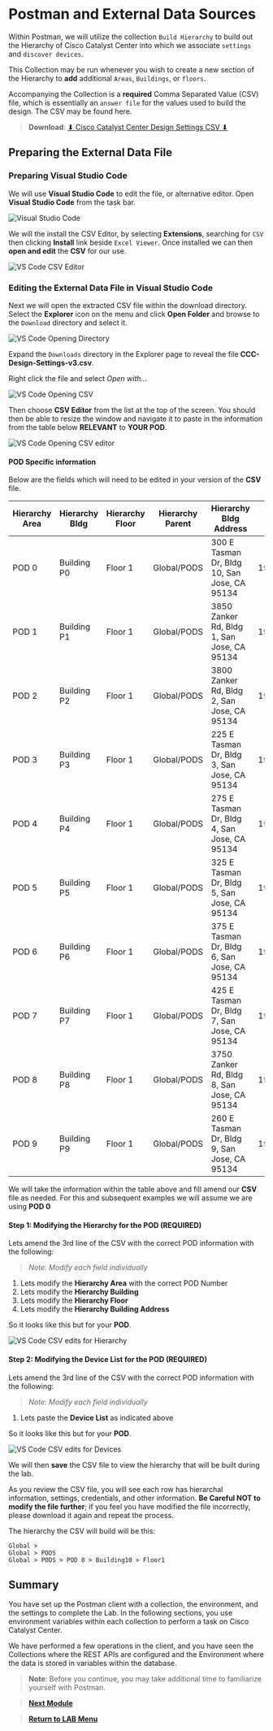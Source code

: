 # Postman and External Data Sources

Within Postman, we will utilize the collection `Build Hierarchy` to build out the Hierarchy of Cisco Catalyst Center into which we associate `settings` and `discover devices`. 

This Collection may be run whenever you wish to create a new section of the Hierarchy to **add** additional `Areas`, `Buildings`, or `floors`. 

Accompanying the Collection is a **required** Comma Separated Value (CSV) file, which is essentially an `answer file` for the values used to build the design. The CSV may be found here. 

> **Download**: <a href="https://minhaskamal.github.io/DownGit/#/home?url=https://github.com/kebaldwi/DNAC-TEMPLATES/blob/master/CODE/POSTMAN/DEVNET-IGNITE/CCC-Design-Settings-v3.csv" target="_blank">⬇︎ Cisco Catalyst Center Design Settings CSV ⬇︎</a>

## Preparing the External Data File

### Preparing Visual Studio Code

We will use **Visual Studio Code** to edit the file, or alternative editor. Open **Visual Studio Code** from the task bar. 

![Visual Studio Code](./assets/vscode.png)

We will the install the CSV Editor, by selecting **Extensions**, searching for `CSV` then clicking **Install** link beside `Excel Viewer`. Once installed we can then **open and edit** the **CSV** for our use.

![VS Code CSV Editor](./assets/vscode-csveditor.png)

### Editing the External Data File in Visual Studio Code

Next we will open the extracted CSV file within the download directory. Select the **Explorer** icon on the menu and click **Open Folder** and browse to the `Download` directory and select it. 

![VS Code Opening Directory](./assets/vscode-directory.png)

Expand the `Downloads` directory in the Explorer page to reveal the file **CCC-Design-Settings-v3.csv**.

Right click the file and select *Open with...* 

![VS Code Opening CSV](./assets/vscode-csv-open.png)

Then choose **CSV Editor** from the list at the top of the screen. You should then be able to resize the window and navigate it to paste in the information from the table below **RELEVANT** to **YOUR POD**.

![VS Code Opening CSV editor](./assets/vscode-csveditor-open.png)

#### POD Specific information

Below are the fields which will need to be edited in your version of the **CSV** file.

|Hierarchy Area|Hierarchy Bldg|Hierarchy Floor|Hierarchy Parent|Hierarchy Bldg Address|Device List|
|--------------|--------------|---------------|----------------|----------------------|-----------|
|POD 0|Building P0|Floor 1|Global/PODS|300 E Tasman Dr, Bldg 10, San Jose, CA 95134|198.18.140.1,198.18.10.2,198.18.20.2|
|POD 1|Building P1|Floor 1|Global/PODS|3850 Zanker Rd, Bldg 1, San Jose, CA 95134  |198.18.141.1,198.18.11.2,198.18.21.2|
|POD 2|Building P2|Floor 1|Global/PODS|3800 Zanker Rd, Bldg 2, San Jose, CA 95134  |198.18.142.1,198.18.12.2,198.18.22.2|
|POD 3|Building P3|Floor 1|Global/PODS|225 E Tasman Dr, Bldg 3, San Jose, CA 95134 |198.18.143.1,198.18.13.2,198.18.23.2|
|POD 4|Building P4|Floor 1|Global/PODS|275 E Tasman Dr, Bldg 4, San Jose, CA 95134 |198.18.144.1,198.18.14.2,198.18.24.2|
|POD 5|Building P5|Floor 1|Global/PODS|325 E Tasman Dr, Bldg 5, San Jose, CA 95134 |198.18.145.1,198.18.15.2,198.18.25.2|
|POD 6|Building P6|Floor 1|Global/PODS|375 E Tasman Dr, Bldg 6, San Jose, CA 95134 |198.18.146.1,198.18.16.2,198.18.26.2|
|POD 7|Building P7|Floor 1|Global/PODS|425 E Tasman Dr, Bldg 7, San Jose, CA 95134 |198.18.147.1,198.18.17.2,198.18.27.2|
|POD 8|Building P8|Floor 1|Global/PODS|3750 Zanker Rd, Bldg 8, San Jose, CA 95134  |198.18.148.1,198.18.18.2,198.18.28.2|
|POD 9|Building P9|Floor 1|Global/PODS|260 E Tasman Dr, Bldg 9, San Jose, CA 95134 |198.18.149.1,198.18.19.2,198.18.29.2|

We will take the information within the table above and fill amend our **CSV** file as needed. For this and subsequent examples we will assume we are using **POD 0** 

#### **Step 1**: Modifying the Hierarchy for the POD **(REQUIRED)**

Lets amend the 3rd line of the CSV with the correct POD information with the following: 

> *Note:* *Modify each field individually*

1. Lets modify the **Hierarchy Area** with the correct POD Number
2. Lets modify the **Hierarchy Building**  
3. Lets modify the **Hierarchy Floor**
4. Lets modify the **Hierarchy Building Address**

So it looks like this but for your **POD**.

![VS Code CSV edits for Hierarchy](./assets/csv-edit-hierarchy.png)

#### **Step 2**: Modifying the Device List for the POD **(REQUIRED)**

Lets amend the 3rd line of the CSV with the correct POD information with the following: 

> *Note:* *Modify each field individually*

1. Lets paste the **Device List** as indicated above

So it looks like this but for your **POD**.

![VS Code CSV edits for Devices](./assets/csv-edit-devices.png)

We will then **save** the CSV file to view the hierarchy that will be built during the lab. 

As you review the CSV file, you will see each row has hierarchal information, settings, credentials, and other information. **Be Careful NOT to modify the file further**; if you feel you have modified the file incorrectly, please download it again and repeat the process.

The hierarchy the CSV will build will be this:

```text
Global >
Global > PODS
Global > PODS > POD 0 > Building10 > Floor1
```
## Summary

You have set up the Postman client with a collection, the environment, and the settings to complete the Lab. In the following sections, you use environment variables within each collection to perform a task on Cisco Catalyst Center.

We have performed a few operations in the client, and you have seen the Collections where the REST APIs are configured and the Environment where the data is stored in variables within the database.

> **Note**: Before you continue, you may take additional time to familiarize yourself with Postman.

> [**Next Module**](../catc-catcenter-1-hierarchy/01-intro.md)

> [**Return to LAB Menu**](../README.md)